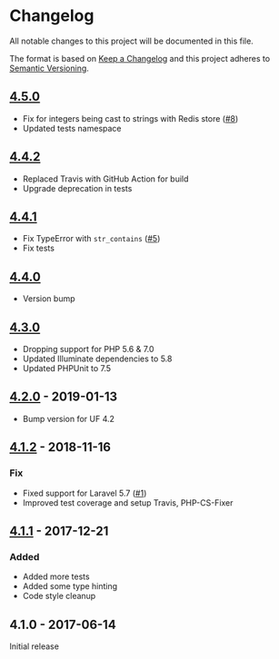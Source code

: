 # Changelog

All notable changes to this project will be documented in this file.

The format is based on [Keep a Changelog](http://keepachangelog.com/en/1.0.0/) and this project adheres to [Semantic Versioning](http://semver.org/spec/v2.0.0.html).

## [4.5.0]
- Fix for integers being cast to strings with Redis store ([#8])
- Updated tests namespace

## [4.4.2]
- Replaced Travis with GitHub Action for build
- Upgrade deprecation in tests

## [4.4.1]
- Fix TypeError with `str_contains` ([#5])
- Fix tests

## [4.4.0]
- Version bump

## [4.3.0]
- Dropping support for PHP 5.6 & 7.0
- Updated Illuminate dependencies to 5.8
- Updated PHPUnit to 7.5

## [4.2.0] - 2019-01-13
- Bump version for UF 4.2

## [4.1.2] - 2018-11-16
### Fix
- Fixed support for Laravel 5.7 ([#1])
- Improved test coverage and setup Travis, PHP-CS-Fixer

## [4.1.1] - 2017-12-21
### Added
- Added more tests
- Added some type hinting
- Code style cleanup

## 4.1.0 - 2017-06-14
Initial release

[4.5.0]: https://github.com/userfrosting/cache/compare/4.4.2...4.5.0
[4.4.2]: https://github.com/userfrosting/cache/compare/4.4.1...4.4.2
[4.4.1]: https://github.com/userfrosting/cache/compare/4.4.0...4.4.1
[4.4.0]: https://github.com/userfrosting/cache/compare/4.3.0...4.4.0
[4.3.0]: https://github.com/userfrosting/cache/compare/4.2.0...4.3.0
[4.2.0]: https://github.com/userfrosting/cache/compare/4.1.2...4.2.0
[4.1.2]: https://github.com/userfrosting/cache/compare/4.1.1...4.1.2
[4.1.1]: https://github.com/userfrosting/cache/compare/4.1.0...4.1.1
[#1]: https://github.com/userfrosting/cache/issues/1
[#5]: https://github.com/userfrosting/cache/issues/5
[#8]: https://github.com/userfrosting/cache/issues/8
